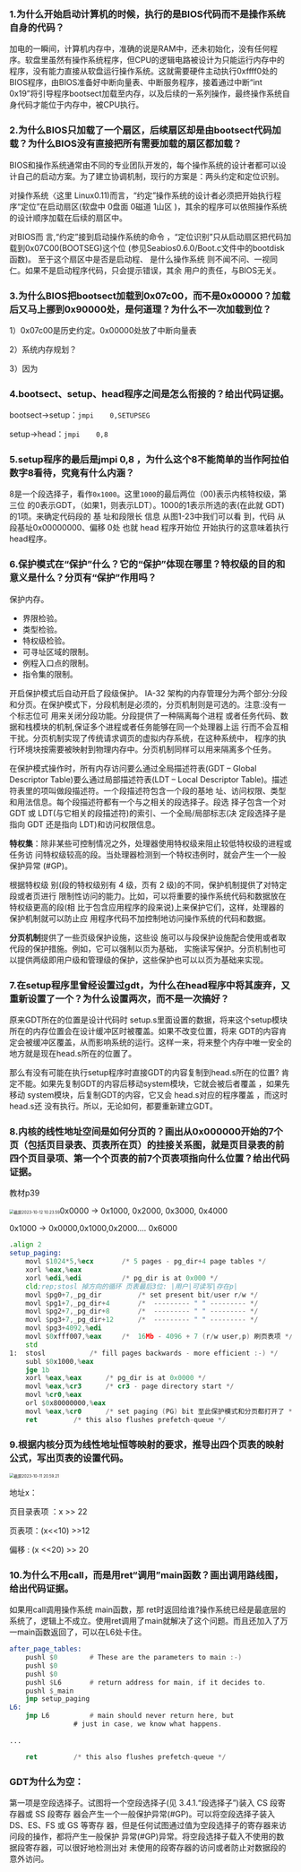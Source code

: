 ### 1.为什么开始启动计算机的时候，执行的是BIOS代码而不是操作系统自身的代码？

加电的一瞬间，计算机内存中，准确的说是RAM中，还未初始化，没有任何程序。软盘里虽然有操作系统程序，但CPU的逻辑电路被设计为只能运行内存中的程序，没有能力直接从软盘运行操作系统。这就需要硬件主动执行0xffff0处的BIOS程序，由BIOS准备好中断向量表、中断服务程序，接着通过中断“int 0x19”将引导程序bootsect加载至内存，以及后续的一系列操作，最终操作系统自身代码才能位于内存中，被CPU执行。

### 2.为什么BIOS只加载了一个扇区，后续扇区却是由bootsect代码加载？为什么BIOS没有直接把所有需要加载的扇区都加载？

BIOS和操作系统通常由不同的专业团队开发的，每个操作系统的设计者都可以设计自己的启动方案。为了建立协调机制，现行的方案是：两头约定和定位识别。

对操作系统〈这里 Linux0.11)而言，“约定”操作系统的设计者必须把开始执行程序“定位”在启动扇区(软盘中 0盘面 0磁道 1山区 )，其余的程序可以依照操作系统的设计顺序加载在后续的扇区中。

对BIOS而 言,“约定”接到启动操作系统的命令 ，“定位识别”只从启动扇区把代码加 载到0x07C00(BOOTSEG)这个位 (参见Seabios0.6.0/Boot.c文件中的bootdisk函数)。 至于这个扇区中是否是启动程、 是什么操作系统 则不闻不问、一视同仁。如果不是启动程序代码，只会提示错误，其余 用户的责任，与BIOS无关。

### 3.为什么BIOS把bootsect加载到0x07c00，而不是0x00000？加载后又马上挪到0x90000处，是何道理？为什么不一次加载到位？

1）0x07c00是历史约定。0x00000处放了中断向量表

2）系统内存规划？

3）因为

### 4.bootsect、setup、head程序之间是怎么衔接的？给出代码证据。

bootsect$\rightarrow$setup：`jmpi	0,SETUPSEG`

setup$\rightarrow$head：`jmpi	0,8` 



### 5.setup程序的最后是jmpi 0,8 ，为什么这个8不能简单的当作阿拉伯数字8看待，究竟有什么内涵？
8是一个段选择子，看作`0x1000`。这里`1000`的最后两位（00)表示内核特权级，第三位 的0表示GDT，（如果1，则表示LDT）。1000的1表示所选的表(在此就 GDT)的1项。来确定代码段的 基 址和段限长 信息 从图1-23中我们可以看 到，代码 从段基址0x00000000、偏移 0处 也就 head 程序开始位 开始执行的这意味着执行head程序。



### 6.保护模式在“保护”什么？它的“保护”体现在哪里？特权级的目的和意义是什么？分页有“保护”作用吗？

保护内存。 

* 界限检验。
* 类型检验。
* 特权级检验。
* 可寻址区域的限制。
* 例程入口点的限制。
* 指令集的限制。

开启保护模式后自动开启了段级保护。 IA-32 架构的内存管理分为两个部分:分段和分页。在保护模式下，分段机制是必须的，分页机制则是可选的。注意:没有一个标志位可 用来关闭分段功能。分段提供了一种隔离每个进程 或者任务代码、数据和栈模块的机制,保证多个进程或者任务能够在同一个处理器上运 行而不会互相干扰。分页机制实现了传统请求调页的虚拟内存系统，在这种系统中， 程序的执行环境块按需要被映射到物理内存中。分页机制同样可以用来隔离多个任务。

在保护模式操作时，所有内存访问要么通过全局描述符表(GDT – Global Descriptor Table)要么通过局部描述符表(LDT – Local Descriptor Table)。描述符表里的项叫做段描述符。一个段描述符包含一个段的基地 址、访问权限、类型和用法信息。每个段描述符都有一个与之相关的段选择子。段选 择子包含一个对 GDT 或 LDT(与它相关的段描述符)的索引、一个全局/局部标志(决 定段选择子是指向 GDT 还是指向 LDT)和访问权限信息。



**特权集**：除非某些可控制情况之外，处理器使用特权级来阻止较低特权级的进程或任务访 问特权级较高的段。当处理器检测到一个特权违例时，就会产生一个一般保护异常 (#GP)。

根据特权级 别(段的特权级别有 4 级，页有 2 级)的不同，保护机制提供了对特定段或者页进行 限制性访问的能力。比如，可以将重要的操作系统代码和数据放在特权级更高的段(相 比于包含应用程序的段来说)上来保护它们，这样，处理器的保护机制就可以防止应 用程序代码不加控制地访问操作系统的代码和数据。



**分页机制**提供了一些页级保护设施，这些设 施可以与段保护设施配合使用或者取代段的保护措施。例如，它可以强制以页为基础， 实施读写保护。分页机制也可以提供两级即用户级和管理级的保护，这些保护也可以以页为基础来实现。



### 7.在setup程序里曾经设置过gdt，为什么在head程序中将其废弃，又重新设置了一个？为什么设置两次，而不是一次搞好？

原来GDT所在的位置是设计代码时 setup.s里面设置的数据，将来这个setup模块所在的内存位置会在设计缓冲区时被覆盖。如果不改变位置，将来 GDT的内容肯定会被缓冲区覆盖，从而影响系统的运行。这样一来，将来整个内存中唯一安全的地方就是现在head.s所在的位置了。

那么有没有可能在执行setup程序时直接GDT的内容复制到head.s所在的位置? 肯定不能。如果先复制GDT的内容后移动system模块，它就会被后者覆盖 ，如果先移动 system模块，后复制GDT的内容，它又会 head.s对应的程序覆盖 ，而这时head.s还 没有执行。所以，无论如何，都要重新建立GDT。



### 8.内核的线性地址空间是如何分页的？画出从0x000000开始的7个页（包括页目录表、页表所在页）的挂接关系图，就是页目录表的前四个页目录项、第一个个页表的前7个页表项指向什么位置？给出代码证据。

教材p39

<img src="/Users/luxia/Library/CloudStorage/OneDrive-个人/软件所/操作系统/思考题/思考题.assets/截屏2023-10-12 10.23.59.png" alt="截屏2023-10-12 10.23.59" style="zoom:50%;" />0x0000 -> 0x1000, 0x2000, 0x3000, 0x4000

0x1000 -> 0x0000,0x1000,0x2000.... 0x6000

```asm
.align 2
setup_paging:
	movl $1024*5,%ecx		/* 5 pages - pg_dir+4 page tables */
	xorl %eax,%eax
	xorl %edi,%edi			/* pg_dir is at 0x000 */
	cld;rep;stosl 掉方向的循环 页表最后3位: |用户|可读写|存在p|
	movl $pg0+7,_pg_dir			/* set present bit/user r/w */
	movl $pg1+7,_pg_dir+4		/*  --------- " " --------- */
	movl $pg2+7,_pg_dir+8		/*  --------- " " --------- */
	movl $pg3+7,_pg_dir+12		/*  --------- " " --------- */
	movl $pg3+4092,%edi
	movl $0xfff007,%eax		/*  16Mb - 4096 + 7 (r/w user,p) 刷页表项 */
	std
1:	stosl			/* fill pages backwards - more efficient :-) */
	subl $0x1000,%eax
	jge 1b
	xorl %eax,%eax		/* pg_dir is at 0x0000 */
	movl %eax,%cr3		/* cr3 - page directory start */
	movl %cr0,%eax
	orl $0x80000000,%eax
	movl %eax,%cr0		/* set paging (PG) bit 至此保护模式和分页都打开了 */
	ret			/* this also flushes prefetch-queue */
```



### 9.根据内核分页为线性地址恒等映射的要求，推导出四个页表的映射公式，写出页表的设置代码。



<img src="/Users/luxia/Library/CloudStorage/OneDrive-个人/软件所/操作系统/思考题/思考题.assets/截屏2023-10-11 20.59.21.png" alt="截屏2023-10-11 20.59.21" style="zoom:50%;" />

地址x：

页目录表项 ：x >> 22

页表项：(x<<10) >>12

偏移 : (x <<20) >> 20

 

### 10.为什么不用call，而是用ret“调用”main函数？画出调用路线图，给出代码证据。

如果用call调用操作系统 main函数，那 ret时返回给谁?操作系统已经是最底层的系统了，逻辑上不成立。使用ret调用了main就解决了这个问题。而且还加入了万一main函数返回了，可以在L6处卡住。

```asm
after_page_tables:
	pushl $0		# These are the parameters to main :-)
	pushl $0
	pushl $0
	pushl $L6		# return address for main, if it decides to.
	pushl $_main
	jmp setup_paging
L6:
	jmp L6			# main should never return here, but
				# just in case, we know what happens.
				
...

	ret			/* this also flushes prefetch-queue */

```





### GDT为什么为空：

第一项是空段选择子。试图将一个空段选择子(见 3.4.1.“段选择子”)装入 CS 段寄存器或 SS 段寄存 器会产生一个一般保护异常(#GP)。可以将空段选择子装入 DS、ES、FS 或 GS 等寄存 器，但是任何试图通过值为空段选择子的寄存器来访问段的操作，都将产生一般保护 异常(#GP)异常。将空段选择子载入不使用的数据段寄存器，可以很好地检测出对 未使用的段寄存器的访问或者防止对数据段的意外访问。